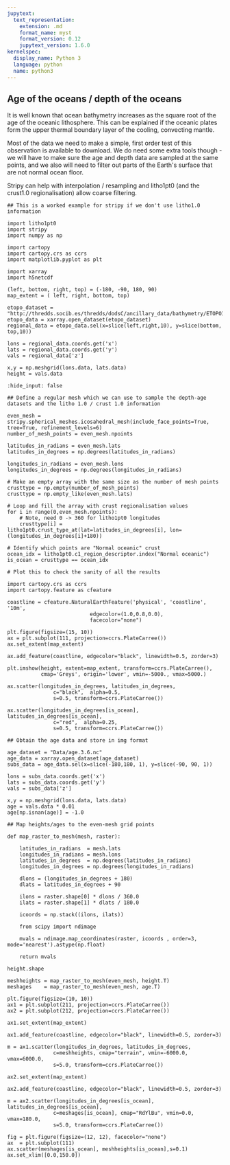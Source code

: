 ```yaml
---
jupytext:
  text_representation:
    extension: .md
    format_name: myst
    format_version: 0.12
    jupytext_version: 1.6.0
kernelspec:
  display_name: Python 3
  language: python
  name: python3
---
```


## Age of the oceans / depth of the oceans

It is well known that ocean bathymetry increases as the square root of the age of the oceanic lithosphere. 
This can be explained if the oceanic plates form the upper thermal boundary layer of the cooling, convecting
mantle. 

Most of the data we need to make a simple, first order test of this observation is available to download.
We do need some extra tools though - we will have to make sure the age and depth data are sampled at the same 
points, and we also will need to filter out parts of the Earth's surface that are not normal ocean floor.

Stripy can help with interpolation / resampling and litho1pt0 (and the crust1.0 regionalisation) allow coarse filtering.

```{code-cell} ipython3
## This is a worked example for stripy if we don't use litho1.0 information

import litho1pt0
import stripy
import numpy as np

import cartopy
import cartopy.crs as ccrs
import matplotlib.pyplot as plt
```

```{code-cell} ipython3
import xarray
import h5netcdf

(left, bottom, right, top) = (-180, -90, 180, 90)
map_extent = ( left, right, bottom, top)

etopo_dataset = "http://thredds.socib.es/thredds/dodsC/ancillary_data/bathymetry/ETOPO1_Bed_g_gmt4.nc"
etopo_data = xarray.open_dataset(etopo_dataset)
regional_data = etopo_data.sel(x=slice(left,right,10), y=slice(bottom, top,10))

lons = regional_data.coords.get('x')
lats = regional_data.coords.get('y')
vals = regional_data['z']

x,y = np.meshgrid(lons.data, lats.data)
height = vals.data
```

```{code-cell} ipython3
:hide_input: false

## Define a regular mesh which we can use to sample the depth-age datasets and the litho 1.0 / crust 1.0 information

even_mesh = stripy.spherical_meshes.icosahedral_mesh(include_face_points=True, tree=True, refinement_levels=6)
number_of_mesh_points = even_mesh.npoints

latitudes_in_radians = even_mesh.lats
latitudes_in_degrees = np.degrees(latitudes_in_radians) 

longitudes_in_radians = even_mesh.lons 
longitudes_in_degrees = np.degrees(longitudes_in_radians)
```

```{code-cell} ipython3
# Make an empty array with the same size as the number of mesh points
crusttype = np.empty(number_of_mesh_points)
crusttype = np.empty_like(even_mesh.lats)

# Loop and fill the array with crust regionalisation values
for i in range(0,even_mesh.npoints): 
    # Note, need 0 -> 360 for litho1pt0 longitudes
    crusttype[i] = litho1pt0.crust_type_at(lat=latitudes_in_degrees[i], lon=(longitudes_in_degrees[i]+180))

# Identify which points are "Normal oceanic" crust
ocean_idx = litho1pt0.c1_region_descriptor.index("Normal oceanic")
is_ocean = crusttype == ocean_idx
```

```{code-cell} ipython3
# Plot this to check the sanity of all the results

import cartopy.crs as ccrs
import cartopy.feature as cfeature

coastline = cfeature.NaturalEarthFeature('physical', 'coastline', '10m',
                           edgecolor=(1.0,0.8,0.0),
                           facecolor="none")

plt.figure(figsize=(15, 10))
ax = plt.subplot(111, projection=ccrs.PlateCarree())
ax.set_extent(map_extent)

ax.add_feature(coastline, edgecolor="black", linewidth=0.5, zorder=3)

plt.imshow(height, extent=map_extent, transform=ccrs.PlateCarree(),
           cmap='Greys', origin='lower', vmin=-5000., vmax=5000.)

ax.scatter(longitudes_in_degrees, latitudes_in_degrees, 
               c="black",  alpha=0.5,
               s=0.5, transform=ccrs.PlateCarree())

ax.scatter(longitudes_in_degrees[is_ocean], latitudes_in_degrees[is_ocean], 
               c="red",  alpha=0.25,
               s=0.5, transform=ccrs.PlateCarree())
```

```{code-cell} ipython3
## Obtain the age data and store in img format

age_dataset = "Data/age.3.6.nc"
age_data = xarray.open_dataset(age_dataset)
subs_data = age_data.sel(x=slice(-180,180, 1), y=slice(-90, 90, 1))

lons = subs_data.coords.get('x')
lats = subs_data.coords.get('y')
vals = subs_data['z']

x,y = np.meshgrid(lons.data, lats.data)
age = vals.data * 0.01 
age[np.isnan(age)] = -1.0
```

```{code-cell} ipython3
## Map heights/ages to the even-mesh grid points

def map_raster_to_mesh(mesh, raster):

    latitudes_in_radians  = mesh.lats
    longitudes_in_radians = mesh.lons 
    latitudes_in_degrees  = np.degrees(latitudes_in_radians) 
    longitudes_in_degrees = np.degrees(longitudes_in_radians)

    dlons = (longitudes_in_degrees + 180)
    dlats = latitudes_in_degrees + 90 

    ilons = raster.shape[0] * dlons / 360.0
    ilats = raster.shape[1] * dlats / 180.0

    icoords = np.stack((ilons, ilats))

    from scipy import ndimage

    mvals = ndimage.map_coordinates(raster, icoords , order=3, mode='nearest').astype(np.float)
    
    return mvals
```

```{code-cell} ipython3
height.shape
```

```{code-cell} ipython3
meshheights = map_raster_to_mesh(even_mesh, height.T)
meshages    = map_raster_to_mesh(even_mesh, age.T)
```

```{code-cell} ipython3
plt.figure(figsize=(10, 10))
ax1 = plt.subplot(211, projection=ccrs.PlateCarree())
ax2 = plt.subplot(212, projection=ccrs.PlateCarree())

ax1.set_extent(map_extent)

ax1.add_feature(coastline, edgecolor="black", linewidth=0.5, zorder=3)

m = ax1.scatter(longitudes_in_degrees, latitudes_in_degrees, 
               c=meshheights, cmap="terrain", vmin=-6000.0, vmax=6000.0,
               s=5.0, transform=ccrs.PlateCarree())

ax2.set_extent(map_extent)

ax2.add_feature(coastline, edgecolor="black", linewidth=0.5, zorder=3)

m = ax2.scatter(longitudes_in_degrees[is_ocean], latitudes_in_degrees[is_ocean], 
               c=meshages[is_ocean], cmap="RdYlBu", vmin=0.0, vmax=180.0,
               s=5.0, transform=ccrs.PlateCarree())
```

```{code-cell} ipython3
fig = plt.figure(figsize=(12, 12), facecolor="none")
ax  = plt.subplot(111)
ax.scatter(meshages[is_ocean], meshheights[is_ocean],s=0.1)
ax.set_xlim([0.0,150.0])
```

```{code-cell} ipython3

```

```{code-cell} ipython3

```

